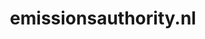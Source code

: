 ---
layout: post
title:  "emissionsauthority.nl"
internal_url:  "/data/emissionsauthority.nl.html"
categories: dutchgov
---